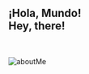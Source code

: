 <h2> ¡Hola, Mundo! <br> 
    Hey, there! </h2> <br>
    
![aboutMe](https://emiliastasi.github.com/images/carbon.png)
